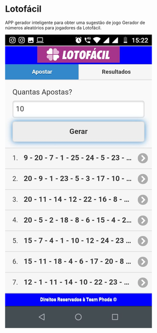 # Lotofácil
APP gerador inteligente para obter uma sugestão de jogo Gerador de números aleatórios para jogadores da Lotofácil.


![](LotoFacil/img/LotoFacilApp.png)
